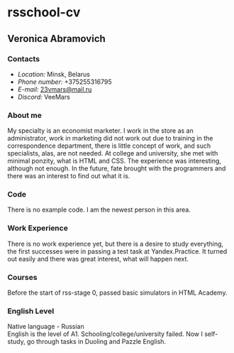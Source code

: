 # rsschool-cv
## Veronica Abramovich

### Contacts

* *Location:* Minsk, Belarus  
* *Phone number:* +375255316795  
* *E-mail:* 23vmars@mail.ru  
* *Discord:* VeeMars  

### About me

My specialty is an economist marketer. I work in the store as an administrator, work in marketing did not work out due to training in the correspondence department, there is little concept of work, and such specialists, alas, are not needed. At college and university, she met with minimal ponzity, what is HTML and CSS. The experience was interesting, although not enough. In the future, fate brought with the programmers and there was an interest to find out what it is.
### Code

There is no example code. I am the newest person in this area.

### Work Experience  

There is no work experience yet, but there is a desire to study everything, the first successes were in passing a test task at Yandex.Practice. It turned out easily and there was great interest, what will happen next.

### Courses

Before the start of rss-stage 0, passed basic simulators in HTML Academy.  

### English Level

Native language - Russian  
English is the level of A1. Schooling/college/university failed. Now I self-study, go through tasks in Duoling and Pazzle English.